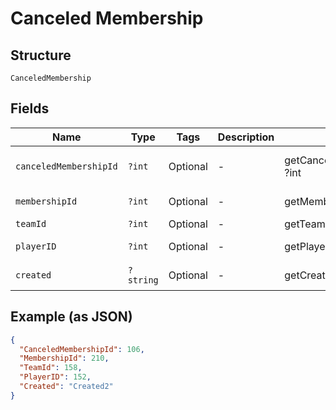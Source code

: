 
# Canceled Membership

## Structure

`CanceledMembership`

## Fields

| Name | Type | Tags | Description | Getter | Setter |
|  --- | --- | --- | --- | --- | --- |
| `canceledMembershipId` | `?int` | Optional | - | getCanceledMembershipId(): ?int | setCanceledMembershipId(?int canceledMembershipId): void |
| `membershipId` | `?int` | Optional | - | getMembershipId(): ?int | setMembershipId(?int membershipId): void |
| `teamId` | `?int` | Optional | - | getTeamId(): ?int | setTeamId(?int teamId): void |
| `playerID` | `?int` | Optional | - | getPlayerID(): ?int | setPlayerID(?int playerID): void |
| `created` | `?string` | Optional | - | getCreated(): ?string | setCreated(?string created): void |

## Example (as JSON)

```json
{
  "CanceledMembershipId": 106,
  "MembershipId": 210,
  "TeamId": 158,
  "PlayerID": 152,
  "Created": "Created2"
}
```

